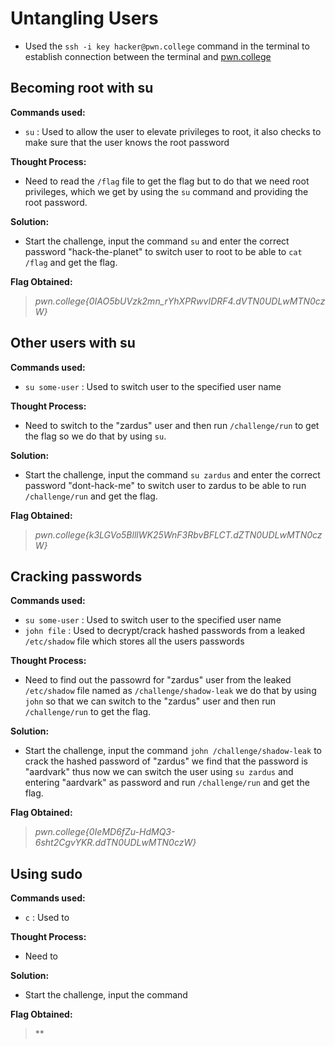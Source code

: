# Untangling Users
- Used the `ssh -i key hacker@pwn.college` command in the terminal to establish connection between the terminal and [pwn.college](https://pwn.college/)

## Becoming root with su
**Commands used:**
- `su`  : Used to allow the user to elevate privileges to root, it also checks to make sure that the user knows the root password

**Thought Process:**
- Need to read the `/flag` file to get the flag but to do that we need root privileges, which we get by using the `su` command and providing the root password.

**Solution:**
- Start the challenge, input the command `su` and enter the correct password "hack-the-planet" to switch user to root to be able to `cat /flag` and get the flag.  

**Flag Obtained:**
> *pwn.college{0IAO5bUVzk2mn_rYhXPRwvIDRF4.dVTN0UDLwMTN0czW}*

## Other users with su
**Commands used:**
- `su some-user`  : Used to switch user to the specified user name

**Thought Process:**
- Need to switch to the "zardus" user and then run `/challenge/run` to get the flag so we do that by using `su`.

**Solution:**
- Start the challenge, input the command `su zardus` and enter the correct password "dont-hack-me" to switch user to zardus to be able to run `/challenge/run` and get the flag.  

**Flag Obtained:**
> *pwn.college{k3LGVo5BlllWK25WnF3RbvBFLCT.dZTN0UDLwMTN0czW}*

## Cracking passwords
**Commands used:**
- `su some-user`  : Used to switch user to the specified user name
- `john file`     : Used to decrypt/crack hashed passwords from a leaked `/etc/shadow` file which stores all the users passwords

**Thought Process:**
- Need to find out the passowrd for "zardus" user from the leaked `/etc/shadow` file named as `/challenge/shadow-leak` we do that by using `john` so that we can switch to the "zardus" user and then run `/challenge/run` to get the flag.

**Solution:**
- Start the challenge, input the command `john /challenge/shadow-leak` to crack the hashed password of "zardus" we find that the password is "aardvark" thus now we can switch the user using `su zardus` and entering "aardvark" as password and run `/challenge/run` and get the flag. 

**Flag Obtained:**
> *pwn.college{0IeMD6fZu-HdMQ3-6sht2CgvYKR.ddTN0UDLwMTN0czW}*

## Using sudo
**Commands used:**
- `c`  : Used to

**Thought Process:**
- Need to

**Solution:**
- Start the challenge, input the command 

**Flag Obtained:**
> **

